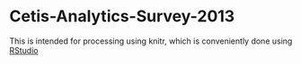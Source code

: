 Cetis-Analytics-Survey-2013
===========================
This is intended for processing using knitr, which is conveniently done using [RStudio](http://www.rstudio.com/)
